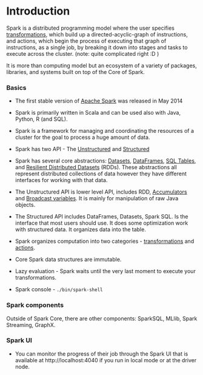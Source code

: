 Introduction
=============

Spark is a distributed programming model where the user specifies [transformations](), which build up a directed-acyclic-graph of instructions, and actions, which begin the process of executing that graph of instructions, as a single job, by breaking it down into stages and tasks to execute across the cluster. (note: quite complicated right :D )

It is more than computing model but an ecosystem of a variety of packages, libraries, and systems built on top of the Core of Spark.

### Basics
* The first stable version of [Apache Spark](https://spark.apache.org/) was released in May 2014
* Spark is primarily written in Scala and can be used also with Java, Python, R (and SQL).
* Spark is a framework for managing and coordinating the resources of a cluster for the goal to process a huge amount of data.
* Spark has two API - The [Unstructured]() and [Structured]()
* Spark has several core abstractions: [Datasets](), [DataFrames](), [SQL Tables](), and [Resilient Distributed Datasets]() (RDDs). These abstractions all represent distributed collections of data however they have different interfaces for working with that data.

* The Unstructured API is lower level API, includes RDD, [Accumulators]() and [Broadcast variables](). It is mainly for manipulation of raw Java objects.
* The Structured API includes DataFrames, Datasets, Spark SQL. Is the interface that most users should use. It does some optimization work with structured data. It organizes data into the table.
* Spark organizes computation into two categories - [transformations]() and [actions]().
* Core Spark data structures are immutable.
* Lazy evaluation - Spark waits until the very last moment to execute your transformations.
* Spark console - `./bin/spark-shell`

### Spark components
Outside of Spark Core, there are other components: SparkSQL, MLlib, Spark Streaming, GraphX.

### Spark UI
* You can monitor the progress of their job through the Spark UI that is available at http://localhost:4040 if you run in local mode or at the driver node.
